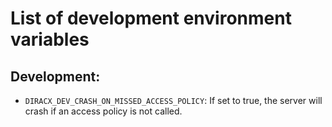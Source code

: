 # List of development environment variables

## Development:

- `DIRACX_DEV_CRASH_ON_MISSED_ACCESS_POLICY`: If set to true, the server will crash if an access policy is not called.
